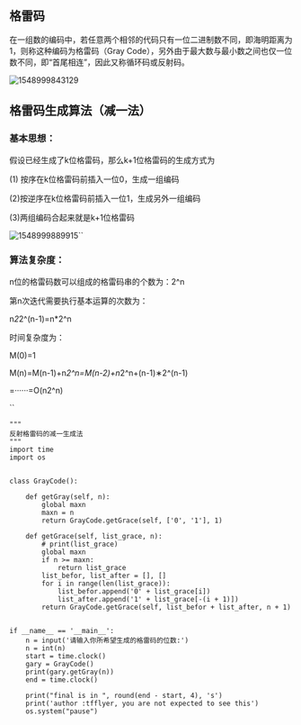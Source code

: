## 格雷码

​	在一组数的编码中，若任意两个相邻的代码只有一位二进制数不同，即海明距离为1，则称这种编码为格雷码（Gray Code），另外由于最大数与最小数之间也仅一位数不同，即“首尾相连”，因此又称循环码或反射码。

![1548999843129](C:\Users\WTF\AppData\Roaming\Typora\typora-user-images\1548999843129.png)

## 格雷码生成算法（减一法）

### 基本思想：

假设已经生成了k位格雷码，那么k+1位格雷码的生成方式为

(1) 按序在k位格雷码前插入一位0，生成一组编码

(2)按逆序在k位格雷码前插入一位1，生成另外一组编码

(3)两组编码合起来就是k+1位格雷码

![1548999889915](C:\Users\WTF\AppData\Roaming\Typora\typora-user-images\1548999889915.png)``

### 算法复杂度：

n位的格雷码数可以组成的格雷码串的个数为：2^n

第n次迭代需要执行基本运算的次数为：

n*2*2^(n-1)=n*2^n

时间复杂度为：

M(0)=1

M(n)=M(n-1)+n*2^n=M(n-2)+n*2^n+(n-1)∗2^(n-1)

=······=O(n2^n)

``

```
"""
反射格雷码的减一生成法
"""
import time
import os


class GrayCode():

    def getGray(self, n):
        global maxn
        maxn = n
        return GrayCode.getGrace(self, ['0', '1'], 1)

    def getGrace(self, list_grace, n):
        # print(list_grace)
        global maxn
        if n >= maxn:
            return list_grace
        list_befor, list_after = [], []
        for i in range(len(list_grace)):
            list_befor.append('0' + list_grace[i])
            list_after.append('1' + list_grace[-(i + 1)])
        return GrayCode.getGrace(self, list_befor + list_after, n + 1)


if __name__ == '__main__':
    n = input('请输入你所希望生成的格雷码的位数:')
    n = int(n)
    start = time.clock()
    gary = GrayCode()
    print(gary.getGray(n))
    end = time.clock()

    print("final is in ", round(end - start, 4), 's')
    print('author :tfflyer, you are not expected to see this')
    os.system("pause")
```

